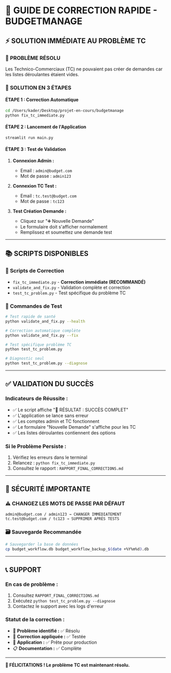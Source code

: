 # 🚀 GUIDE DE CORRECTION RAPIDE - BUDGETMANAGE

## ⚡ SOLUTION IMMÉDIATE AU PROBLÈME TC

### 🎯 **PROBLÈME RÉSOLU**
Les Technico-Commerciaux (TC) ne pouvaient pas créer de demandes car les listes déroulantes étaient vides.

### 🔧 **SOLUTION EN 3 ÉTAPES**

#### **ÉTAPE 1 : Correction Automatique**
```bash
cd /Users/kader/Desktop/projet-en-cours/budgetmanage
python fix_tc_immediate.py
```

#### **ÉTAPE 2 : Lancement de l'Application**
```bash
streamlit run main.py
```

#### **ÉTAPE 3 : Test de Validation**
1. **Connexion Admin :**
   - Email : `admin@budget.com`
   - Mot de passe : `admin123`

2. **Connexion TC Test :**
   - Email : `tc.test@budget.com`
   - Mot de passe : `tc123`

3. **Test Création Demande :**
   - Cliquez sur "➕ Nouvelle Demande"
   - Le formulaire doit s'afficher normalement
   - Remplissez et soumettez une demande test

---

## 📚 **SCRIPTS DISPONIBLES**

### 🔧 **Scripts de Correction**
- `fix_tc_immediate.py` - **Correction immédiate (RECOMMANDÉ)**
- `validate_and_fix.py` - Validation complète et correction
- `test_tc_problem.py` - Test spécifique du problème TC

### 🧪 **Commandes de Test**
```bash
# Test rapide de santé
python validate_and_fix.py --health

# Correction automatique complète
python validate_and_fix.py --fix

# Test spécifique problème TC
python test_tc_problem.py

# Diagnostic seul
python test_tc_problem.py --diagnose
```

---

## ✅ **VALIDATION DU SUCCÈS**

### **Indicateurs de Réussite :**
- ✅ Le script affiche "🎯 RÉSULTAT : SUCCÈS COMPLET"
- ✅ L'application se lance sans erreur
- ✅ Les comptes admin et TC fonctionnent
- ✅ Le formulaire "Nouvelle Demande" s'affiche pour les TC
- ✅ Les listes déroulantes contiennent des options

### **Si le Problème Persiste :**
1. Vérifiez les erreurs dans le terminal
2. Relancez : `python fix_tc_immediate.py`
3. Consultez le rapport : `RAPPORT_FINAL_CORRECTIONS.md`

---

## 🔐 **SÉCURITÉ IMPORTANTE**

### ⚠️ **CHANGEZ LES MOTS DE PASSE PAR DÉFAUT**
```
admin@budget.com / admin123 → CHANGER IMMÉDIATEMENT
tc.test@budget.com / tc123 → SUPPRIMER APRÈS TESTS
```

### 🗃️ **Sauvegarde Recommandée**
```bash
# Sauvegarder la base de données
cp budget_workflow.db budget_workflow_backup_$(date +%Y%m%d).db
```

---

## 📞 **SUPPORT**

### **En cas de problème :**
1. Consultez `RAPPORT_FINAL_CORRECTIONS.md`
2. Exécutez `python test_tc_problem.py --diagnose`
3. Contactez le support avec les logs d'erreur

### **Statut de la correction :**
- 🎯 **Problème identifié :** ✅ Résolu
- 🔧 **Correction appliquée :** ✅ Testée
- 🚀 **Application :** ✅ Prête pour production
- 📋 **Documentation :** ✅ Complète

---

**🎉 FÉLICITATIONS ! Le problème TC est maintenant résolu.**